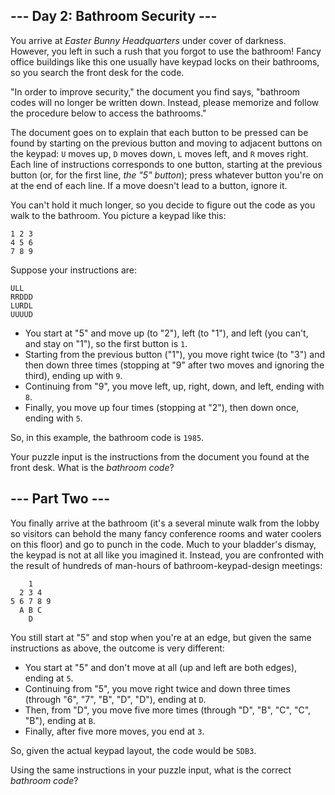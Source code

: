 ## \--- Day 2: Bathroom Security ---

You arrive at _Easter Bunny Headquarters_ under cover of darkness. However, you left in such a rush that you forgot to use the bathroom! Fancy office buildings like this one usually have keypad locks on their bathrooms, so you search the front desk for the code.

"In order to improve security," the document you find says, "bathroom codes will no longer be written down. Instead, please memorize and follow the procedure below to access the bathrooms."

The document goes on to explain that each button to be pressed can be found by starting on the previous button and moving to adjacent buttons on the keypad: `U` moves up, `D` moves down, `L` moves left, and `R` moves right. Each line of instructions corresponds to one button, starting at the previous button (or, for the first line, _the "5" button_); press whatever button you're on at the end of each line. If a move doesn't lead to a button, ignore it.

You can't hold it much longer, so you decide to figure out the code as you walk to the bathroom. You picture a keypad like this:

```
1 2 3
4 5 6
7 8 9

```

Suppose your instructions are:

```
ULL
RRDDD
LURDL
UUUUD

```

-   You start at "5" and move up (to "2"), left (to "1"), and left (you can't, and stay on "1"), so the first button is `1`.
-   Starting from the previous button ("1"), you move right twice (to "3") and then down three times (stopping at "9" after two moves and ignoring the third), ending up with `9`.
-   Continuing from "9", you move left, up, right, down, and left, ending with `8`.
-   Finally, you move up four times (stopping at "2"), then down once, ending with `5`.

So, in this example, the bathroom code is `1985`.

Your puzzle input is the instructions from the document you found at the front desk. What is the _bathroom code_?

## \--- Part Two ---

You finally arrive at the bathroom (it's a several minute walk from the lobby so visitors can behold the many fancy conference rooms and water coolers on this floor) and go to punch in the code. Much to your bladder's dismay, the keypad is not at all like you imagined it. Instead, you are confronted with the result of hundreds of man-hours of bathroom-keypad-design meetings:

```
    1
  2 3 4
5 6 7 8 9
  A B C
    D

```

You still start at "5" and stop when you're at an edge, but given the same instructions as above, the outcome is very different:

-   You start at "5" and don't move at all (up and left are both edges), ending at `5`.
-   Continuing from "5", you move right twice and down three times (through "6", "7", "B", "D", "D"), ending at `D`.
-   Then, from "D", you move five more times (through "D", "B", "C", "C", "B"), ending at `B`.
-   Finally, after five more moves, you end at `3`.

So, given the actual keypad layout, the code would be `5DB3`.

Using the same instructions in your puzzle input, what is the correct _bathroom code_?
